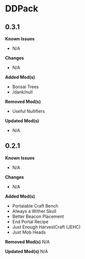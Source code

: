 # DDPack

## 0.3.1
**Known Issues**
- N/A


**Changes**
- N/A

**Added Mod(s)**
- Bonsai Trees
- /dank/null

**Removed Mod(s)**
- Useful Nullifiers

**Updated Mod(s)**
- N/A


## 0.2.1
**Known Issues**
- N/A

**Changes**
- N/A

**Added Mod(s)**
- Portalable Craft Bench
- Always a Wither Skull
- Better Beacon Placement
- End Portal Recipe
- Just Enough HarvestCraft (JEHC)
- Just Mob Heads

**Removed Mod(s)**
N/A

**Updated Mod(s)**
N/A
